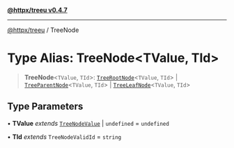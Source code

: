[**@httpx/treeu v0.4.7**](../README.md)

***

[@httpx/treeu](../README.md) / TreeNode

# Type Alias: TreeNode\<TValue, TId\>

> **TreeNode**\<`TValue`, `TId`\>: [`TreeRootNode`](../interfaces/TreeRootNode.md)\<`TValue`, `TId`\> \| [`TreeParentNode`](../interfaces/TreeParentNode.md)\<`TValue`, `TId`\> \| [`TreeLeafNode`](../interfaces/TreeLeafNode.md)\<`TValue`, `TId`\>

## Type Parameters

• **TValue** *extends* [`TreeNodeValue`](TreeNodeValue.md) \| `undefined` = `undefined`

• **TId** *extends* `TreeNodeValidId` = `string`
